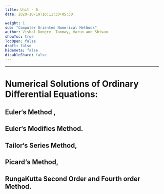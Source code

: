 ```yaml
---
title: Unit - 5
date: 2020-10-19T16:11:33+05:30

weight: 1
sub: "Computer Oriented Numerical Methods"
author: Vishal Dongre, Tanmay, Varun and Shivam
showToc: true
TocOpen: false
draft: false
hidemeta: false
disableShare: false
---
```


---

# Numerical Solutions of Ordinary Differential Equations:

## Euler‘s Method ,

## Euler‘s Modifies Method.

## Tailor‘s Series Method,

## Picard‘s Method,

## RungaKutta Second Order and Fourth order Method.
